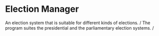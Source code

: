 # Election Manager
An election system that is suitable for different kinds of elections. /
The program suites the presidential and the parliamentary election systems. /
